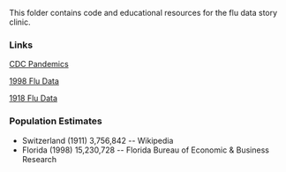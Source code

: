 
This folder contains code and educational resources for the flu data story clinic.

### Links
[CDC Pandemics](https://www.cdc.gov/flu/pandemic-resources/basics/past-pandemics.html)

[1998 Flu Data](http://www.flhealthcharts.com/charts/DataViewer/DeathViewer/DeathViewer.aspx?indNumber=0125)

[1918 Flu Data](http://whitlockschluter.zoology.ubc.ca/data/chapter10)

### Population Estimates
- Switzerland (1911) 3,756,842 -- Wikipedia
- Florida (1998) 15,230,728 -- Florida Bureau of Economic & Business Research

